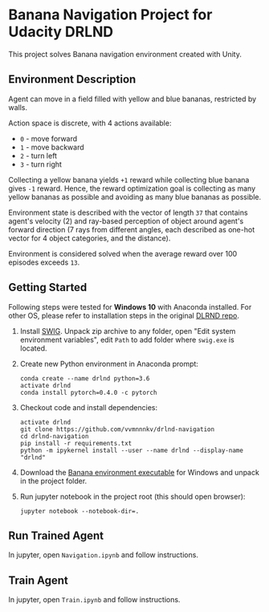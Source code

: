 # Banana Navigation Project for Udacity DRLND

This project solves Banana navigation environment created with Unity.

## Environment Description

Agent can move in a field filled with yellow and blue bananas, restricted by walls. 

Action space is discrete, with 4 actions available:

 * `0` - move forward
 * `1` - move backward
 * `2` - turn left
 * `3` - turn right

Collecting a yellow banana yields `+1` reward while collecting blue banana gives `-1` reward.
Hence, the reward optimization goal is collecting as many yellow bananas as possible and avoiding as many blue bananas as possible.

Environment state is described with the vector of length `37` that contains agent's velocity (2) and ray-based perception of object 
around agent's forward direction (7 rays from different angles, each described as one-hot vector for 4 object categories, and the distance).

Environment is considered solved when the average reward over 100 episodes exceeds `13`.

## Getting Started

Following steps were tested for **Windows 10** with Anaconda installed. For other OS,
please refer to installation steps in the original [DLRND repo](https://github.com/udacity/deep-reinforcement-learning#dependencies).

1. Install [SWIG](https://sourceforge.net/projects/swig/files/swigwin/swigwin-4.0.1/swigwin-4.0.1.zip/download).
Unpack zip archive to any folder, open "Edit system environment variables", edit `Path` to add folder where `swig.exe` is located.

2. Create new Python environment in Anaconda prompt:
    ```
    conda create --name drlnd python=3.6
    activate drlnd
    conda install pytorch=0.4.0 -c pytorch
    ```

3. Checkout code and install dependencies:
    ```
    activate drlnd
    git clone https://github.com/vvmnnnkv/drlnd-navigation
    cd drlnd-navigation
    pip install -r requirements.txt
    python -m ipykernel install --user --name drlnd --display-name "drlnd"
    ```

4. Download the [Banana environment executable](https://s3-us-west-1.amazonaws.com/udacity-drlnd/P1/Banana/Banana_Windows_x86_64.zip)  for Windows and unpack in the project folder.

5. Run jupyter notebook in the project root (this should open browser):
    ```
    jupyter notebook --notebook-dir=.
    ```

## Run Trained Agent
In jupyter, open `Navigation.ipynb` and follow instructions.


## Train Agent
In jupyter, open `Train.ipynb` and follow instructions.

